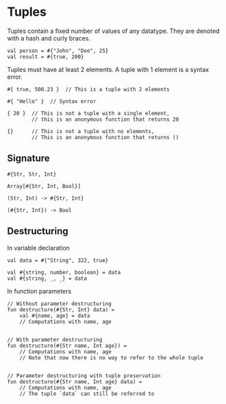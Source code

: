 # Tuples

Tuples contain a fixed number of values of any datatype. They are denoted with
a hash and curly braces.

```misti
val person = #{"John", "Doe", 25}
val result = #{true, 200}
```

Tuples must have at least 2 elements. A tuple with 1 element is a syntax error.

```misti
#{ true, 500.23 }  // This is a tuple with 2 elements

#{ "Hello" }  // Syntax error

{ 20 }  // This is not a tuple with a single element,
        // this is an anonymous function that returns 20

{}      // This is not a tuple with no elements,
        // This is an anonymous function that returns ()
```

## Signature

```misti
#{Str, Str, Int}

Array[#{Str, Int, Bool}]

(Str, Int) -> #{Str, Int}

(#{Str, Int}) -> Bool
```

## Destructuring

In variable declaration

```misti
val data = #{"String", 322, true}

val #{string, number, boolean} = data
val #{string, _, _} = data
```

In function parameters

```misti
// Without parameter destructuring
fun destructure(#{Str, Int} data) =
    val #{name, age} = data
    // Computations with name, age


// With parameter destructuring
fun destructure(#{Str name, Int age}) =
    // Computations with name, age
    // Note that now there is no way to refer to the whole tuple


// Parameter destructuring with tuple preservation
fun destructure(#{Str name, Int age} data) =
    // Computations with name, age
    // The tuple `data` can still be referred to
```

